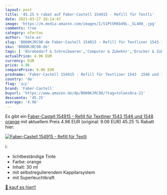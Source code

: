```yaml
---
layout: post
title: '45.25 % rabat auf Faber-Castell 154915 - Refill für Textli'
date: 2021-03-27 18:14:47
image: 'https://m.media-amazon.com/images/I/51Pt5RKb49L._SL400_.jpg'
comments: true
category: ofertas
author: 'tole.es'
slug: 'B000KJRC98-de Faber-Castell 154915 - Refill für Textliner 1543 1546 und...'
sku: 'B000KJRC98-de'
tags: [ 'Bürobedarf & Schreibwaren','Computer & Zubehör','Drucker & Zubehör','Füllfederhalter & Kugelschreiber','Marker & Filzstifte','Minen, Patronen & Tintenlöscher','Schreibwaren','Textmarker','Tintenpatronen','Zubehör für Drucker','faber-castell', ]
actualPrice: 4.96 EUR
currency: EUR
price: 4.96
comparePrice: 9.06 EUR
prodname: 'Faber-Castell 154915 - Refill für Textliner 1543  1546 und 1548  orange'
country: 'de'
flag: '🇩🇪'
brand: 'Faber-Castell'
buyurl: 'https://www.amazon.de/dp/B000KJRC98/?tag=tolees0ca-21'
descuento: '45.25'
average: '4.96'
---
```


Es gibt ein [Faber-Castell 154915 - Refill für Textliner 1543  1546 und 1548  orange](https://www.amazon.de/dp/B000KJRC98/?tag=tolees0ca-21) mit aktuellem Preis 4.96 EUR (original: 9.06 EUR) 45.25 % Rabatt hier:

[![Faber-Castell 154915 - Refill für Textli](https://m.media-amazon.com/images/I/51Pt5RKb49L._SL400_.jpg)](https://www.amazon.de/dp/B000KJRC98/?tag=tolees0ca-21)

ℹ️:

- lichtbeständige Tinte
- Farbe: orange
- Inhalt: 30 ml
- mit selbstregulierendem Kappilarsystem
- mit Superleuchtkraft

[🛒 kauf es hier!!](https://www.amazon.de/dp/B000KJRC98/?tag=tolees0ca-21)
